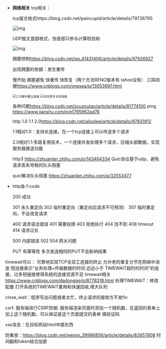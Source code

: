 * **网络相关**
  tcp相关：

  tcp报文格式https://blog.csdn.net/paincupid/article/details/79726795

  ![img](https://uploadfiles.nowcoder.com/compress/mw1000/images/20211213/3639882_1639387402651/71CE0BC5FB4BBBA2BD6B11ED67B35432)

  UDP报文首部格式，伪首部只参与计算校验和

  ![img](https://images0.cnblogs.com/blog/153130/201307/31144013-d9a0f1873df5489a9b28b4df03ca93d2.png)
  
  拥塞控制<https://blog.csdn.net/qq_41431406/article/details/97926927>

  出现拥塞的依据：发生重传

  慢开始 拥塞避免
  快重传 快恢复（两个方法RENO版本有 tahoe没有）
  三挥四握<https://www.cnblogs.com/onesea/p/13053697.html>

  <img src="https://cooffeeli-blog.oss-cn-beijing.aliyuncs.com/TCP/established.png" alt="三次握手建立连接" style="zoom:67%;" />
  
  
  
  <img src="https://cooffeeli-blog.oss-cn-beijing.aliyuncs.com/TCP/close.png" alt="四次挥手关闭连接" style="zoom:67%;" />
  
  各种问题<https://blog.csdn.net/scuzoutao/article/details/81774100>
  ping <https://www.jianshu.com/p/e1795962ad76>

  http 1.0 1.1 2.0<https://blog.csdn.net/ailunlee/article/details/97831912>

  1.1相对1.0：支持长连接，在一个tcp连接上可以传送多个请求

  2.0相对1.1:多路复用技术，一个连接并发处理多个请求，压缩头部数据，实现服务器推送功能

  http3 <https://zhuanlan.zhihu.com/p/143464334> Quic协议基于udp，避免请求丢失导致的队头阻塞
  
  quic解决队头阻塞 <https://zhuanlan.zhihu.com/p/32553477>
  
  
  
* http各个code

  200 成功

  301 永久重定向 302 临时重定向（重定向后请求不可预测） 307 临时重定向，不会改变请求

  400 请求语法错误 401 需要权限 403 拒绝执行 404 找不到 408 timeout 414 请求过长

  500 内部错误 502 504 网关问题
  
  PUT 有幂等性 多次发送相同的PUT不会影响结果

timewait可以：
可靠地实现TCP全双工连接的终止
允许老的重复分节在网络中消逝 
短连接表示“业务处理+传输数据的时间 远远小于 TIMEWAIT超时的时间”的连接，过多短链接使得系统的连接资源不足
timewait相关<https://www.cnblogs.com/dadonggg/p/8778318.html>
处理TIMEWAIT：修改配置
打开系统的TIMEWAIT重用和快速回收,增大队列

close_wait：程序写出问题或者太忙，终止请求的接收方不发fin

csrf:
服务端进行CSRF防御: 服务端渲染页面时添加一个随机数，在返回的表单上加上这个随机数。可以保证是这个页面提交的表单
搞验证码

xss攻击：在目标网站html中插东西

防重放：<https://blog.csdn.net/weixin_39986856/article/details/82657808> 时间戳和token结合加密 



  

